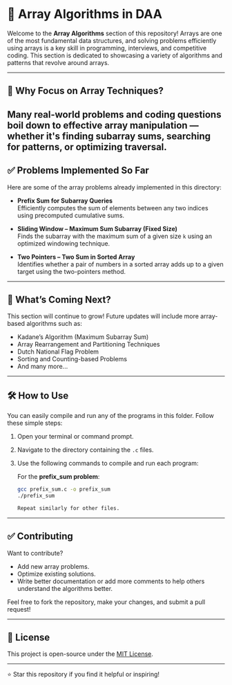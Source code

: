 # 🧮 Array Algorithms in DAA

Welcome to the **Array Algorithms** section of this repository! Arrays are one of the most fundamental data structures, and solving problems efficiently using arrays is a key skill in programming, interviews, and competitive coding. This section is dedicated to showcasing a variety of algorithms and patterns that revolve around arrays.

---

## 🧠 Why Focus on Array Techniques?

Many real-world problems and coding questions boil down to effective array manipulation — whether it's finding subarray sums, searching for patterns, or optimizing traversal.
---

## ✅ Problems Implemented So Far

Here are some of the array problems already implemented in this directory:

- **Prefix Sum for Subarray Queries**  
  Efficiently computes the sum of elements between any two indices using precomputed cumulative sums.

- **Sliding Window – Maximum Sum Subarray (Fixed Size)**  
  Finds the subarray with the maximum sum of a given size `k` using an optimized windowing technique.

- **Two Pointers – Two Sum in Sorted Array**  
  Identifies whether a pair of numbers in a sorted array adds up to a given target using the two-pointers method.

---

## 🚀 What’s Coming Next?

This section will continue to grow! Future updates will include more array-based algorithms such as:

- Kadane’s Algorithm (Maximum Subarray Sum)
- Array Rearrangement and Partitioning Techniques
- Dutch National Flag Problem
- Sorting and Counting-based Problems
- And many more...

---

## 🛠️ How to Use

You can easily compile and run any of the programs in this folder. Follow these simple steps:

1. Open your terminal or command prompt.
2. Navigate to the directory containing the `.c` files.
3. Use the following commands to compile and run each program:

   For the **prefix_sum problem**:
   ```bash
   gcc prefix_sum.c -o prefix_sum
   ./prefix_sum

   Repeat similarly for other files.

---

## ✅ Contributing

Want to contribute?

* Add new array problems.
* Optimize existing solutions.
* Write better documentation or add more comments to help others understand the algorithms better.

Feel free to fork the repository, make your changes, and submit a pull request!


---

## 📜 License

This project is open-source under the [MIT License](../LICENSE).

---

⭐ Star this repository if you find it helpful or inspiring!

